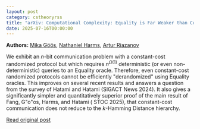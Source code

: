 ```yaml
---
layout: post
category: cstheoryrss
title: "arXiv: Computational Complexity: Equality is Far Weaker than Constant-Cost Communication"
date: 2025-07-16T00:00:00
---
```


**Authors:** [Mika Göös](https://dblp.uni-trier.de/search?q=Mika+G%C3%B6%C3%B6s), [Nathaniel Harms](https://dblp.uni-trier.de/search?q=Nathaniel+Harms), [Artur Riazanov](https://dblp.uni-trier.de/search?q=Artur+Riazanov)

We exhibit an $n$-bit communication problem with a constant-cost randomized
protocol but which requires $n^{\Omega(1)}$ deterministic (or even
non-deterministic) queries to an Equality oracle. Therefore, even constant-cost
randomized protocols cannot be efficiently "derandomized" using Equality
oracles. This improves on several recent results and answers a question from
the survey of Hatami and Hatami (SIGACT News 2024). It also gives a
significantly simpler and quantitatively superior proof of the main result of
Fang, G\"o\"os, Harms, and Hatami ( STOC 2025), that constant-cost
communication does not reduce to the $k$-Hamming Distance hierarchy.

[Read original post](http://arxiv.org/abs/2507.11162v1)
